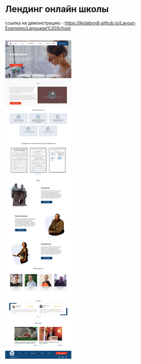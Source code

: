 # Лендинг онлайн школы

ссылка на демонстрацию - https://lkolabrodl.github.io/Layout-Examples/Language%20School
<br>
<br>

![Alt text](https://raw.githubusercontent.com/lKolabrodl/Layout-Examples/master/Language%20School/Screenshot_1.jpg)

